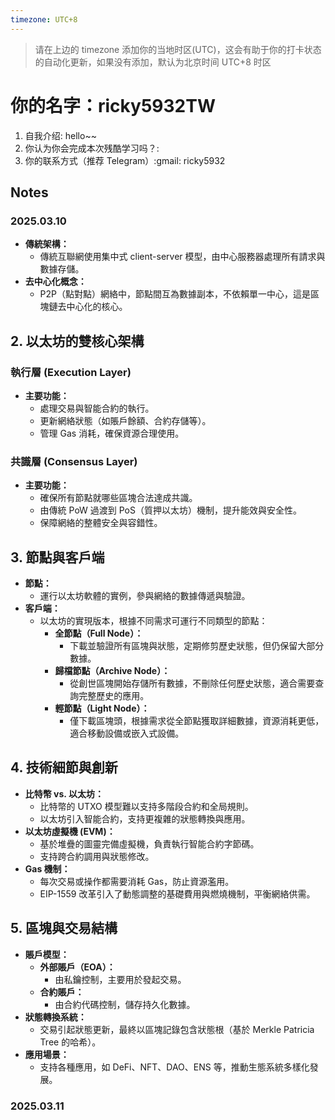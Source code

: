 ```yaml
---
timezone: UTC+8
---
```


> 请在上边的 timezone 添加你的当地时区(UTC)，这会有助于你的打卡状态的自动化更新，如果没有添加，默认为北京时间 UTC+8 时区


# 你的名字：ricky5932TW

1. 自我介绍: hello~~
2. 你认为你会完成本次残酷学习吗？: 
3. 你的联系方式（推荐 Telegram）:gmail: ricky5932

## Notes

<!-- Content_START -->

### 2025.03.10

- **傳統架構：**  
  - 傳統互聯網使用集中式 client-server 模型，由中心服務器處理所有請求與數據存儲。
- **去中心化概念：**  
  - P2P（點對點）網絡中，節點間互為數據副本，不依賴單一中心，這是區塊鏈去中心化的核心。

## 2. 以太坊的雙核心架構
### 執行層 (Execution Layer)
- **主要功能：**  
  - 處理交易與智能合約的執行。
  - 更新網絡狀態（如賬戶餘額、合約存儲等）。
  - 管理 Gas 消耗，確保資源合理使用。
  
### 共識層 (Consensus Layer)
- **主要功能：**  
  - 確保所有節點就哪些區塊合法達成共識。
  - 由傳統 PoW 過渡到 PoS（質押以太坊）機制，提升能效與安全性。
  - 保障網絡的整體安全與容錯性。

## 3. 節點與客戶端
- **節點：**  
  - 運行以太坊軟體的實例，參與網絡的數據傳遞與驗證。
- **客戶端：**  
  - 以太坊的實現版本，根據不同需求可運行不同類型的節點：
    - **全節點（Full Node）：**  
      - 下載並驗證所有區塊與狀態，定期修剪歷史狀態，但仍保留大部分數據。
    - **歸檔節點（Archive Node）：**  
      - 從創世區塊開始存儲所有數據，不刪除任何歷史狀態，適合需要查詢完整歷史的應用。
    - **輕節點（Light Node）：**  
      - 僅下載區塊頭，根據需求從全節點獲取詳細數據，資源消耗更低，適合移動設備或嵌入式設備。

## 4. 技術細節與創新
- **比特幣 vs. 以太坊：**
  - 比特幣的 UTXO 模型難以支持多階段合約和全局規則。
  - 以太坊引入智能合約，支持更複雜的狀態轉換與應用。
- **以太坊虛擬機 (EVM)：**
  - 基於堆疊的圖靈完備虛擬機，負責執行智能合約字節碼。
  - 支持跨合約調用與狀態修改。
- **Gas 機制：**
  - 每次交易或操作都需要消耗 Gas，防止資源濫用。
  - EIP-1559 改革引入了動態調整的基礎費用與燃燒機制，平衡網絡供需。

## 5. 區塊與交易結構
- **賬戶模型：**
  - **外部賬戶（EOA）：**  
    - 由私鑰控制，主要用於發起交易。
  - **合約賬戶：**  
    - 由合約代碼控制，儲存持久化數據。
- **狀態轉換系統：**
  - 交易引起狀態更新，最終以區塊記錄包含狀態根（基於 Merkle Patricia Tree 的哈希）。
- **應用場景：**
  - 支持各種應用，如 DeFi、NFT、DAO、ENS 等，推動生態系統多樣化發展。

### 2025.03.11

<!-- Content_END -->
